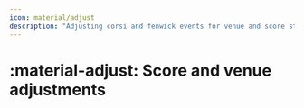 ```yaml
---
icon: material/adjust
description: "Adjusting corsi and fenwick events for venue and score state"
---
```


# :material-adjust: **Score and venue adjustments**